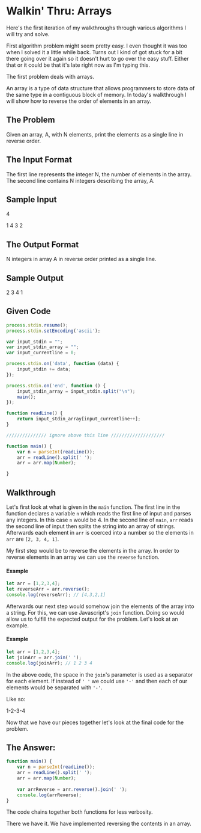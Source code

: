# Walkin' Thru: Arrays

Here's the first iteration of my walkthroughs through various algorithms I will try and solve. 

First algorithm problem might seem pretty easy. I even thought it was too when I solved it a little while back. Turns out I kind of got stuck for a bit there going over it again so it doesn't hurt to go over the easy stuff. Either that or it could be that it's late right now as I'm typing this.

The first problem deals with arrays.

An array is a type of data structure that allows programmers to store data of the same type in a contiguous block of memory. In today's walkthrough I will show how to reverse the order of elements in an array. 

## The Problem
Given an array, A, with N elements, print the elements as a single line in reverse order.

## The Input Format
The first line represents the integer N, the number of elements in the array. The second line contains N integers describing the array, A.

## Sample Input
4

1 4 3 2

## The Output Format 
N integers in array A in reverse order printed as a single line.

## Sample Output
2 3 4 1

## Given Code
```js
process.stdin.resume();
process.stdin.setEncoding('ascii');

var input_stdin = "";
var input_stdin_array = "";
var input_currentline = 0;

process.stdin.on('data', function (data) {
    input_stdin += data;
});

process.stdin.on('end', function () {
    input_stdin_array = input_stdin.split("\n");
    main();    
});

function readLine() {
    return input_stdin_array[input_currentline++];
}

/////////////// ignore above this line ////////////////////

function main() {
    var n = parseInt(readLine());
    arr = readLine().split(' ');
    arr = arr.map(Number);

}
```

## Walkthrough
Let's first look at what is given in the `main` function. The first line in the function declares a variable 
`n` which reads the first line of input and parses any integers. In this case `n` would be 4. In the second 
line of `main`, `arr` reads the second line of input then splits the string into an array of strings. 
Afterwards each element in `arr` is coerced into a number so the elements in `arr` are `[2, 3, 4, 1]`. 

My first step would be to reverse the elements in the array. In order to reverse elements in an array we can use the `reverse` function. 

#### Example
```js
let arr = [1,2,3,4];
let reverseArr = arr.reverse();
console.log(reverseArr); // [4,3,2,1]
```

Afterwards our next step would somehow join the elements of the array into a string. For this, we can use Javascript's `join` function. Doing so would allow us to fulfill the expected output for the problem. Let's look at an example.

#### Example
```js
let arr = [1,2,3,4];
let joinArr = arr.join(' ');
console.log(joinArr); // 1 2 3 4 
```

In the above code, the space in the `join`'s parameter is used as a separator for each element. If instead of `' '` we could use `'-'` and then each of our elements would be separated with `'-'`. 

Like so:

1-2-3-4

Now that we have our pieces together let's look at the final code for the problem.

## The Answer:
```js
function main() {
    var n = parseInt(readLine());
    arr = readLine().split(' ');
    arr = arr.map(Number);
    
    var arrReverse = arr.reverse().join(' ');
    console.log(arrReverse);
}
```

The code chains together both functions for less verbosity. 

There we have it. We have implemented reversing the contents in an array.

